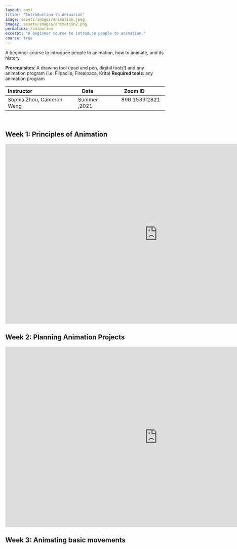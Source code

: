 ```yaml
---
layout: post
title:  "Introduction to Animation"
image: assets/images/animation.jpeg
image2: assets/images/animation2.png
permalink: /animation
excerpt: "A beginner course to introduce people to animation."
course: true
---
```


A beginner course to introduce people to animation, how to animate, and its history.


**Prerequisites**: A drawing tool (ipad and pen, digital tools!) and any animation program (i.e. Flipaclip, Firealpaca, Krita)
**Required tools**: any animation program


| Instructor  | &nbsp;&nbsp;&nbsp;Date&nbsp; | &nbsp;&nbsp; &nbsp;&nbsp;Zoom ID &nbsp; |  
| :---        |    :----   |          :--- |   
|Sophia Zhou, Cameron Weng | Summer ,2021   | &nbsp;&nbsp; 890 1539 2821 &nbsp; &nbsp; | 

<br/>

## Week 1: Principles of Animation

<iframe src="https://docs.google.com/presentation/d/e/2PACX-1vQZkK5d2F3HBWOsDI2laKSuq3_YMb67STY3RUIi_AqkyCnre9_FKQfJitycOi7RmkPk_yCIV3CZVw0g/embed?start=true&loop=true&delayms=3000" frameborder="0" width="960" height="569" allowfullscreen="true" mozallowfullscreen="true" webkitallowfullscreen="true"></iframe>


## Week 2:  Planning Animation Projects

<iframe src="https://docs.google.com/presentation/d/e/2PACX-1vTc8tW5s85hopc_Ii9iV8O7xaQFH8xsPwODh_vI3Fo0LXyord8JEV0fYSJOeJ36r6mLmIWjyJYCVLeD/embed?start=true&loop=true&delayms=3000" frameborder="0" width="960" height="569" allowfullscreen="true" mozallowfullscreen="true" webkitallowfullscreen="true"></iframe>

## Week 3: Animating basic movements
